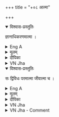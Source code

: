 +++
title = "+०८ आत्मा"

+++

<details open><summary>विश्वास-प्रस्तुतिः</summary>

ज्ञानाधिकरणमात्मा ।
</details>

<details><summary>Eng A</summary>

That which is the substratum of consciousness is आत्मा / Self/Soul
</details>

<details><summary>मूलम्</summary>

ज्ञानाधिकरणमात्मा ।
</details>

<details><summary>दीपिका</summary>

आत्मनो लक्षणमाह **ज्ञानेति**। 
</details>

<details><summary>VN Jha</summary>

Soul or self (jīvātman) is that substance which is the locus of knowledge. 
</details>


<details open><summary>विश्वास-प्रस्तुतिः</summary>

सः द्विविधः परमात्मा जीवात्मा च ।
</details>

<details><summary>Eng A</summary>

It is of two kinds - Individual Soul and Supreme Soul
</details>

<details><summary>मूलम्</summary>

सः द्विविधः परमात्मा जीवात्मा च ।
</details>

<details><summary>दीपिका</summary>

आत्मानं विभजते **स द्विविध इति**। 
</details>

<details><summary>VN Jha</summary>

The Self is of two categories: the living beings, and God. 
</details>


<details><summary>VN Jha - Comment</summary>

Ātman is soul or Self.  
Atman is also God.  
Atman is a substance no doubt, but it is not of the nature of either earth, or water, or fire, or sky, or time or space or mind.  
It is a spiritual substance.  

It is the locus of our inner world namely, cognition, knowledge, happiness, unhappiness, desire, aversion, volition, merit, demerit and impressions.  
Atman is the material cause of these qualities.  
These qualities are produced only in the atman.  
These are the members of our inner world.  

Atman is not conscious by nature.  
But ātman alone is capable of becoming conscious.  
Conscious is one who has consciousness.  
Consciousness is the property of the conscious.  
Cetana is not consciousness.  
If ātman is said to be cetana, it can only be called locus of caitanya.  
Consciousness, therefore, is the property of the atman which makes the ātman conscious.  
This consciousness, therefore, is the cognition or knowledge or desire or volition in terms of which the atman is called cetana. 

Consciousness is the guna of the soul which is a substance.  

God, however, is always cetana because His knowledge, desire and volition are eternal.  

An individual Self is cetana only after jñāna or iccha or prayatna is produced in him.  
His knowledge or desire or volition is a product because it is acquired and hence non-eternal.  

Atman alone is capable of becoming cetana.  
In jīvātman, jñāna is said to be agantuka i.e. a kārya or a product.  


[[31]]

The jīvātman acquires knowledge through the instrument of mind and an instrument cannot be equated with the agent who uses it and therefore, ātman is not even 'mind'.  

Atman is a distinct spiritual substance.  
God alone is always cetana, because He possesses eternal knowledge. 
</details>

